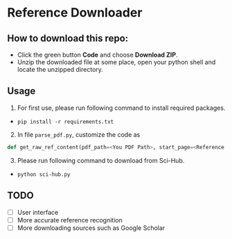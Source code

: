 # Reference Downloader

## How to download this repo:
- Click the green button **Code** and choose **Download ZIP**.
- Unzip the downloaded file at some place, open your python shell and locate the unzipped directory.

## Usage
1. For first use, please run following command to install required packages.
- `pip install -r requirements.txt`

2. In file `parse_pdf.py`, customize the code as 
```python
def get_raw_ref_content(pdf_path=<You PDF Path>, start_page=<Reference pages start>, end_page=<Reference pages end>):
```

3. Please run following command to download from Sci-Hub.
- `python sci-hub.py` 

## TODO
- [ ] User interface
- [ ] More accurate reference recognition
- [ ] More downloading sources such as Google Scholar
